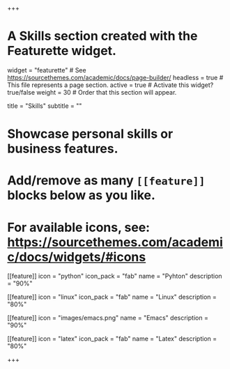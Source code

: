 +++
# A Skills section created with the Featurette widget.
widget = "featurette"  # See https://sourcethemes.com/academic/docs/page-builder/
headless = true  # This file represents a page section.
active = true  # Activate this widget? true/false
weight = 30  # Order that this section will appear.

title = "Skills"
subtitle = ""

# Showcase personal skills or business features.
# 
# Add/remove as many `[[feature]]` blocks below as you like.
# 
# For available icons, see: https://sourcethemes.com/academic/docs/widgets/#icons

[[feature]]
  icon = "python"
  icon_pack = "fab"
  name = "Pyhton"
  description = "90%"
  
[[feature]]
  icon = "linux"
  icon_pack = "fab"
  name = "Linux"
  description = "80%"  
  
[[feature]]
  icon = "images/emacs.png"
  name = "Emacs"
  description = "90%"

[[feature]]
  icon = "latex"
  icon_pack = "fab"
  name = "Latex"
  description = "80%"

+++
